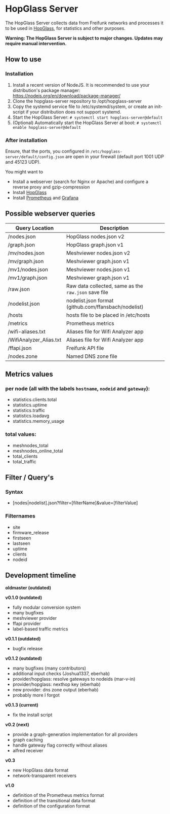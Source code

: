 # HopGlass Server
The HopGlass Server collects data from Freifunk networks and processes it to be used in [HopGlass](https://github.com/hopglass/hopglass), for statistics and other purposes.

**Warning: The HopGlass Server is subject to major changes. Updates may require manual intervention.**

## How to use

### Installation

1. Install a recent version of NodeJS. It is recommended to use your distribution's package manager: https://nodejs.org/en/download/package-manager/
2. Clone the hopglass-server repository to /opt/hopglass-server
2. Copy the systemd service file to /etc/systemd/system, or create an init-script if your distribution does not support systemd.
3. Start the HopGlass Server: `# systemctl start hopglass-server@default`
4. (Optional) Automatically start the HopGlass Server at boot: `# systemctl enable hopglass-server@default`

### After installation

Ensure, that the ports, you configured in `/etc/hopglass-server/default/config.json` are open in your firewall (default port 1001 UDP and 45123 UDP).

You might want to
- Install a webserver (search for Nginx or Apache) and configure a reverse proxy and gzip-compression
- Install [HopGlass](https://github.com/hopglass/hopglass)
- Install [Prometheus](http://prometheus.io/) and [Grafana](http://grafana.org/)

Possible webserver queries
--------------------------

|Query Location         |Description|
|---------------------- |---|
|/nodes.json            |HopGlass nodes.json v2|
|/graph.json            |HopGlass graph.json v1|
|/mv/nodes.json         |Meshviewer nodes.json v2|
|/mv/graph.json         |Meshviewer graph.json v1|
|/mv1/nodes.json        |Meshviewer nodes.json v1|
|/mv1/graph.json        |Meshviewer graph.json v1|
|/raw.json              |Raw data collected, same as the `raw.json` save file|
|/nodelist.json         |nodelist.json format (github.com/ffansbach/nodelist)|
|/hosts                 |hosts file to be placed in /etc/hosts|
|/metrics               |Prometheus metrics|
|/wifi-aliases.txt      |Aliases file for Wifi Analyzer app|
|/WifiAnalyzer_Alias.txt|Aliases file for Wifi Analyzer app|
|/ffapi.json            |Freifunk API file|
|/nodes.zone            |Named DNS zone file|

## Metrics values

### per node (all with the labels `hostname`, `nodeid` and `gateway`):

- statistics.clients.total
- statistics.uptime
- statistics.traffic
- statistics.loadavg
- statistics.memory_usage

### total values:

- meshnodes_total
- meshnodes_online_total
- total_clients
- total_traffic

## Filter / Query's

### Syntax
- [nodes|nodelist].json?filter=[filterName]&value=[filterValue]

### Filternames
- site
- firmware_release
- firstseen
- lastseen
- uptime
- clients
- nodeid

## Development timeline

**oldmaster (outdated)**

**v0.1.0 (outdated)**

- fully modular conversion system
- many bugfixes
- meshviewer provider
- ffapi provider
- label-based traffic metrics

**v0.1.1 (outdated)**

- bugfix release

**v0.1.2 (outdated)**

- many bugfixes (many contributors)
- additional input checks (Joshua1337, eberhab)
- provider/hopglass: resolve gateways to nodeids (mar-v-in)
- provider/hopglass: nexthop key (eberhab)
- new provider: dns zone output (eberhab)
- probably more I forgot

**v0.1.3 (current)**

- fix the install script

**v0.2 (next)**

- provide a graph-generation implementation for all providers
- graph caching
- handle gateway flag correctly without aliases
- alfred receiver

**v0.3**

- new HopGlass data format
- network-transparent receivers

**v1.0**

- definition of the Prometheus metrics format
- definition of the transitional data format
- definition of the configuration format

